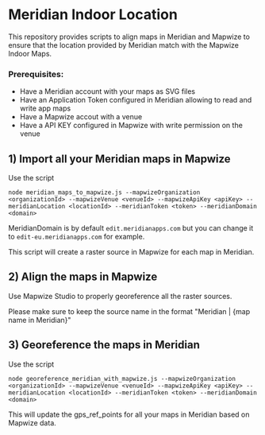 # Meridian Indoor Location

This repository provides scripts to align maps in Meridian and Mapwize to ensure that the location provided by Meridian match with the Mapwize Indoor Maps.

### Prerequisites:

- Have a Meridian account with your maps as SVG files
- Have an Application Token configured in Meridian allowing to read and write app maps
- Have a Mapwize accout with a venue
- Have a API KEY configured in Mapwize with write permission on the venue

## 1) Import all your Meridian maps in Mapwize

Use the script

```shell
node meridian_maps_to_mapwize.js --mapwizeOrganization <organizationId> --mapwizeVenue <venueId> --mapwizeApiKey <apiKey> --meridianLocation <locationId> --meridianToken <token> --meridianDomain <domain>
```

MeridianDomain is by default `edit.meridianapps.com` but you can change it to `edit-eu.meridianapps.com` for example.

This script will create a raster source in Mapwize for each map in Meridian.

## 2) Align the maps in Mapwize

Use Mapwize Studio to properly georeference all the raster sources.

Please make sure to keep the source name in the format "Meridian | {map name in Meridian}"

## 3) Georeference the maps in Meridian

Use the script

```shell
node georeference_meridian_with_mapwize.js --mapwizeOrganization <organizationId> --mapwizeVenue <venueId> --mapwizeApiKey <apiKey> --meridianLocation <locationId> --meridianToken <token> --meridianDomain <domain>
```

This will update the gps_ref_points for all your maps in Meridian based on Mapwize data.